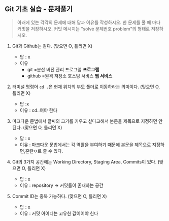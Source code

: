 ## Git 기초 실습 - 문제풀기

> 아래에 있는 각각의 문제에 대해 답과 이유를 작성하시오.
> 한 문제를 풀 때 마다 커밋을 저장하시오. 커밋 메시지는 "solve 문제번호 problem"의 형태로 저장하시오.



1. Git과 Github는 같다. (맞으면 O, 틀리면 X)

   - 답 : x
   - 이유 
       - git =분산 버전 관리 프로그램  **프로그램**
       - github =원격 저장소 호스팅 서비스 **웹 서비스**

2. 터미널 명령어 `cd .`은 현재 위치의 부모 폴더로 이동하라는 의미이다. (맞으면 O, 틀리면 X)

   - 답 :x
   - 이유 : cd..여야 한다



3. 마크다운 문법에서 글씨의 크기를 키우고 싶다고해서 본문을 제목으로 지정하면 안된다. (맞으면 O, 틀리면 X)
   - 답 : x
   - 이유 : 마크다운 문법에서는 각 역활을 부여하기 때문에 본문을 제목으로 지정하면,혼란ㅇ르 줄 수 있다.



4. Git의 3가지 공간에는 Working Directory, Staging Area, Commits이 있다. (맞으면 O, 틀리면 X)
   - 답 :  x 
   - 이유 : repository -> 커밋들이 존재하는 공간



5. Commit ID는 중복 가능하다. (맞으면 O, 틀리면 X)
   - 답 : x
   - 이유 : 커밋 아이디는 고유한 값이어야 한다